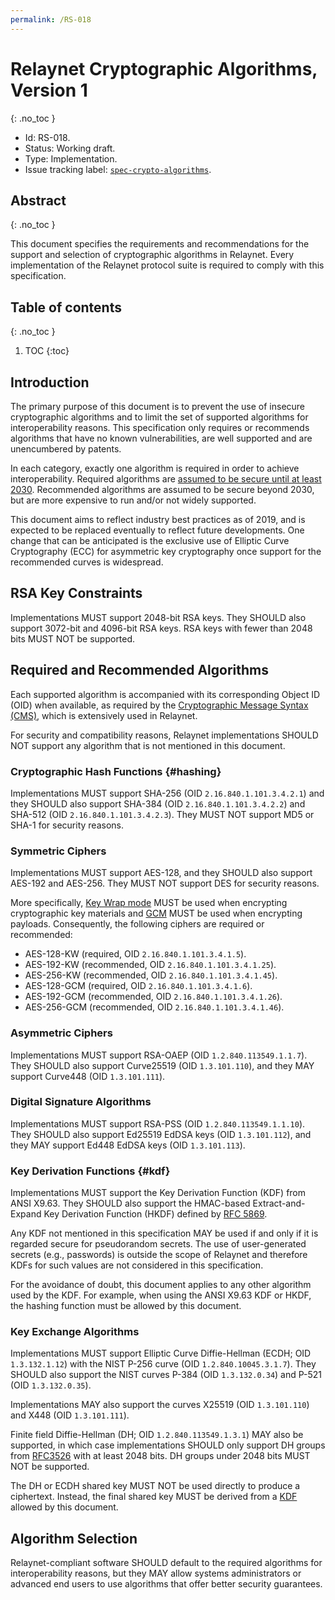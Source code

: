 ```yaml
---
permalink: /RS-018
---
```

# Relaynet Cryptographic Algorithms, Version 1
{: .no_toc }

- Id: RS-018.
- Status: Working draft.
- Type: Implementation.
- Issue tracking label: [`spec-crypto-algorithms`](https://github.com/relaynet/specs/labels/spec-crypto-algorithms).

## Abstract
{: .no_toc }

This document specifies the requirements and recommendations for the support and selection of cryptographic algorithms in Relaynet. Every implementation of the Relaynet protocol suite is required to comply with this specification.

## Table of contents
{: .no_toc }

1. TOC
{:toc}

## Introduction

The primary purpose of this document is to prevent the use of insecure cryptographic algorithms and to limit the set of supported algorithms for interoperability reasons. This specification only requires or recommends algorithms that have no known vulnerabilities, are well supported and are unencumbered by patents.

In each category, exactly one algorithm is required in order to achieve interoperability. Required algorithms are [assumed to be secure until at least 2030](https://www.keylength.com/en/4/). Recommended algorithms are assumed to be secure beyond 2030, but are more expensive to run and/or not widely supported.

This document aims to reflect industry best practices as of 2019, and is expected to be replaced eventually to reflect future developments. One change that can be anticipated is the exclusive use of Elliptic Curve Cryptography (ECC) for asymmetric key cryptography once support for the recommended curves is widespread.

## RSA Key Constraints

Implementations MUST support 2048-bit RSA keys. They SHOULD also support 3072-bit and 4096-bit RSA keys. RSA keys with fewer than 2048 bits MUST NOT be supported.

## Required and Recommended Algorithms

Each supported algorithm is accompanied with its corresponding Object ID (OID) when available, as required by the [Cryptographic Message Syntax (CMS)](https://tools.ietf.org/html/rfc5652), which is extensively used in Relaynet.

For security and compatibility reasons, Relaynet implementations SHOULD NOT support any algorithm that is not mentioned in this document.

### Cryptographic Hash Functions {#hashing}

Implementations MUST support SHA-256 (OID `2.16.840.1.101.3.4.2.1`) and they SHOULD also support SHA-384 (OID `2.16.840.1.101.3.4.2.2`) and SHA-512 (OID `2.16.840.1.101.3.4.2.3`). They MUST NOT support MD5 or SHA-1 for security reasons.

### Symmetric Ciphers

Implementations MUST support AES-128, and they SHOULD also support AES-192 and AES-256. They MUST NOT support DES for security reasons.

More specifically, [Key Wrap mode](https://tools.ietf.org/html/rfc3394.html) MUST be used when encrypting cryptographic key materials and [GCM](https://tools.ietf.org/html/rfc5084) MUST be used when encrypting payloads. Consequently, the following ciphers are required or recommended:

- AES-128-KW (required, OID `2.16.840.1.101.3.4.1.5`).
- AES-192-KW (recommended, OID `2.16.840.1.101.3.4.1.25`).
- AES-256-KW (recommended, OID `2.16.840.1.101.3.4.1.45`).
- AES-128-GCM (required, OID `2.16.840.1.101.3.4.1.6`).
- AES-192-GCM (recommended, OID `2.16.840.1.101.3.4.1.26`).
- AES-256-GCM (recommended, OID `2.16.840.1.101.3.4.1.46`).

### Asymmetric Ciphers

Implementations MUST support RSA-OAEP (OID `1.2.840.113549.1.1.7`). They SHOULD also support Curve25519 (OID `1.3.101.110`), and they MAY support Curve448 (OID `1.3.101.111`).

### Digital Signature Algorithms

Implementations MUST support RSA-PSS (OID `1.2.840.113549.1.1.10`). They SHOULD also support Ed25519 EdDSA keys (OID `1.3.101.112`), and they MAY support Ed448 EdDSA keys (OID `1.3.101.113`).

### Key Derivation Functions {#kdf}

Implementations MUST support the Key Derivation Function (KDF) from ANSI X9.63. They SHOULD also support the HMAC-based Extract-and-Expand Key Derivation Function (HKDF) defined by [RFC 5869](https://tools.ietf.org/html/rfc5869).

Any KDF not mentioned in this specification MAY be used if and only if it is regarded secure for pseudorandom secrets. The use of user-generated secrets (e.g., passwords) is outside the scope of Relaynet and therefore KDFs for such values are not considered in this specification.

For the avoidance of doubt, this document applies to any other algorithm used by the KDF. For example, when using the ANSI X9.63 KDF or HKDF, the hashing function must be allowed by this document.

### Key Exchange Algorithms

Implementations MUST support Elliptic Curve Diffie-Hellman (ECDH; OID `1.3.132.1.12`) with the NIST P-256 curve (OID `1.2.840.10045.3.1.7`). They SHOULD also support the NIST curves P-384 (OID `1.3.132.0.34`) and P-521 (OID `1.3.132.0.35`).

Implementations MAY also support the curves X25519 (OID `1.3.101.110`) and X448 (OID `1.3.101.111`).

Finite field Diffie-Hellman (DH; OID `1.2.840.113549.1.3.1`) MAY also be supported, in which case implementations SHOULD only support DH groups from [RFC3526](https://tools.ietf.org/html/rfc3526) with at least 2048 bits. DH groups under 2048 bits MUST NOT be supported.

The DH or ECDH shared key MUST NOT be used directly to produce a ciphertext. Instead, the final shared key MUST be derived from a [KDF](#kdf) allowed by this document.

## Algorithm Selection

Relaynet-compliant software SHOULD default to the required algorithms for interoperability reasons, but they MAY allow systems administrators or advanced end users to use algorithms that offer better security guarantees.
